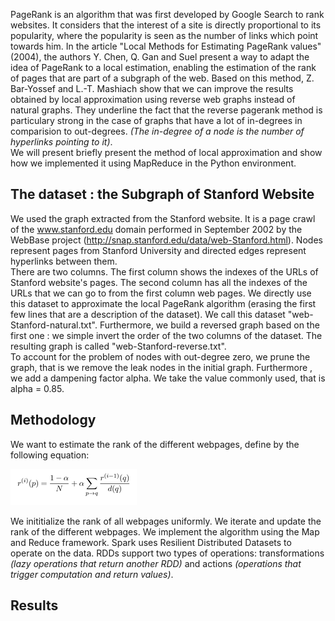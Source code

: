 
PageRank is an algorithm that was first developed by Google Search to rank websites. It considers that the interest of a site is directly proportional to its popularity, where the popularity is seen as the number of links which point towards him. In the article "Local Methods for Estimating PageRank values" (2004), the authors Y. Chen, Q. Gan and Suel present a way to adapt the idea of PageRank to a local estimation, enabling the estimation of the rank of pages that are part of a subgraph of the web. Based on this method, Z. Bar-Yossef and L.-T. Mashiach show that we can improve the results obtained by local approximation using reverse web graphs instead of natural graphs. They underline the fact that the reverse pagerank method is particulary strong in the case of graphs that have a lot of in-degrees in comparision to out-degrees. *(The in-degree of a node is the number of hyperlinks pointing to it)*.   
We will present briefly present the method of local approximation and show how we implemented it using MapReduce in the Python environment. 

## The dataset : the Subgraph of Stanford Website  
We used the graph extracted from the Stanford website. It is a page crawl of the www.stanford.edu domain performed in September 2002 by the WebBase project (http://snap.stanford.edu/data/web-Stanford.html). Nodes represent pages from Stanford University and directed edges represent hyperlinks between them.   
There are two columns. The first column shows the indexes of the URLs of Stanford website's pages. The second column has all the indexes of the URLs that we can go to from the first column web pages. We directly use this dataset to  approximate the local PageRank algorithm (erasing the first few lines that are a description of the dataset). We call this dataset "web-Stanford-natural.txt". Furthermore, we build a reversed graph based on the first one : we simple invert the order of the two columns of the dataset. The resulting graph is called "web-Stanford-reverse.txt".   
To account for the problem of nodes with out-degree zero, we prune the graph, that is we remove the leak nodes in the initial graph. Furthermore , we add a dampening factor alpha. We take the value commonly used, that is alpha = 0.85. 

## Methodology 

We want to estimate the rank of the different webpages, define by the following equation: 

![alt tag](https://github.com/eroblin/Reverse-PageRank/blob/master/equation.png )

We inititialize the rank of all webpages uniformly. We iterate and update the rank of the different webpages. 
We implement the algorithm using the Map and Reduce framework. Spark uses Resilient Distributed Datasets to operate on the data. RDDs support two types of operations: transformations *(lazy operations that return another RDD)* and actions *(operations that trigger computation and return values)*. 

## Results


